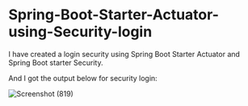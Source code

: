 # Spring-Boot-Starter-Actuator-using-Security-login

I have created a login security using Spring Boot Starter Actuator and Spring Boot starter Security.

And I got the output below for security login:

![Screenshot (819)](https://user-images.githubusercontent.com/53449205/119233092-ef2ff580-bb44-11eb-8a7d-0f135ccdf29d.png)

